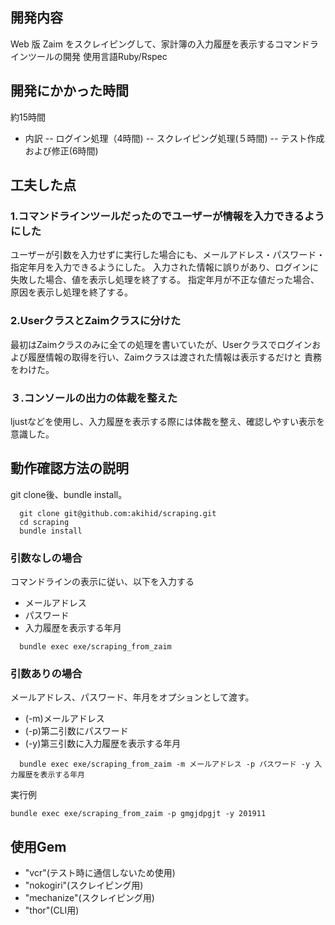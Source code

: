 ## 開発内容

Web 版 Zaim をスクレイピングして、家計簿の入力履歴を表示するコマンドラインツールの開発
使用言語Ruby/Rspec

## 開発にかかった時間

約15時間
- 内訳
  -- ログイン処理（4時間)
  -- スクレイピング処理(５時間)
  -- テスト作成および修正(6時間)


## 工夫した点

### 1.コマンドラインツールだったのでユーザーが情報を入力できるようにした

ユーザーが引数を入力せずに実行した場合にも、メールアドレス・パスワード・指定年月を入力できるようにした。
入力された情報に誤りがあり、ログインに失敗した場合、値を表示し処理を終了する。
指定年月が不正な値だった場合、原因を表示し処理を終了する。

### 2.UserクラスとZaimクラスに分けた

最初はZaimクラスのみに全ての処理を書いていたが、Userクラスでログインおよび履歴情報の取得を行い、Zaimクラスは渡された情報は表示するだけと
責務をわけた。

### ３.コンソールの出力の体裁を整えた

ljustなどを使用し、入力履歴を表示する際には体裁を整え、確認しやすい表示を意識した。


## 動作確認方法の説明
git clone後、bundle install。
```
  git clone git@github.com:akihid/scraping.git
  cd scraping
  bundle install
```

### 引数なしの場合
コマンドラインの表示に従い、以下を入力する

- メールアドレス
- パスワード
- 入力履歴を表示する年月

```
  bundle exec exe/scraping_from_zaim
```

### 引数ありの場合
メールアドレス、パスワード、年月をオプションとして渡す。

- (-m)メールアドレス
- (-p)第二引数にパスワード
- (-y)第三引数に入力履歴を表示する年月

```
  bundle exec exe/scraping_from_zaim -m メールアドレス -p パスワード -y 入力履歴を表示する年月
```
 
実行例
```
bundle exec exe/scraping_from_zaim -p gmgjdpgjt -y 201911
```

## 使用Gem
- "vcr"(テスト時に通信しないため使用)
- "nokogiri"(スクレイピング用)
- "mechanize"(スクレイピング用)
- "thor"(CLI用)